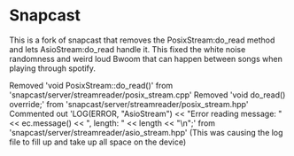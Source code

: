 # Snapcast

This is a fork of snapcast that removes the PosixStream:do_read method and lets AsioStream:do_read handle it. This fixed the white noise randomness and weird loud Bwoom that can happen between songs when playing through spotify.

Removed 'void PosixStream::do_read()' from 'snapcast/server/streamreader/posix_stream.cpp'
Removed 'void do_read() override;' from 'snapcast/server/streamreader/posix_stream.hpp'
Commented out 'LOG(ERROR, "AsioStream") << "Error reading message: " << ec.message() << ", length: " << length << "\n";' from 'snapcast/server/streamreader/asio_stream.hpp' (This was causing the log file to fill up and take up all space on the device)
